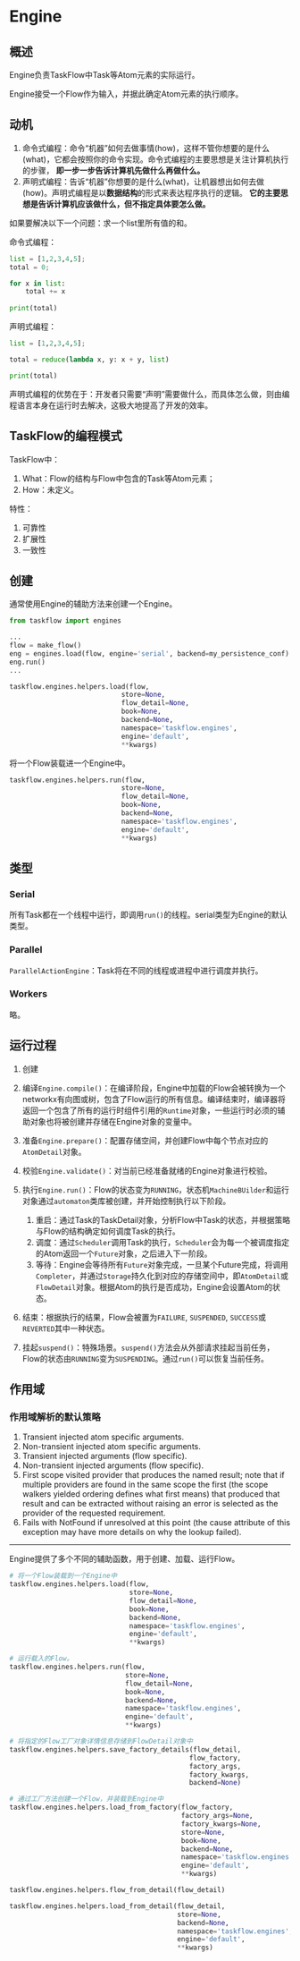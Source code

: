 # Engine

## 概述

Engine负责TaskFlow中Task等Atom元素的实际运行。

Engine接受一个Flow作为输入，并据此确定Atom元素的执行顺序。

## 动机

1. 命令式编程：命令“机器”如何去做事情(how)，这样不管你想要的是什么(what)，它都会按照你的命令实现。命令式编程的主要思想是关注计算机执行的步骤， **即一步一步告诉计算机先做什么再做什么。**
2. 声明式编程：告诉“机器”你想要的是什么(what)，让机器想出如何去做(how)。声明式编程是以**数据结构**的形式来表达程序执行的逻辑。 **它的主要思想是告诉计算机应该做什么，但不指定具体要怎么做。**

如果要解决以下一个问题：求一个list里所有值的和。

命令式编程：

```python
list = [1,2,3,4,5];
total = 0;

for x in list:
	total += x
	
print(total)
```

声明式编程：

```python
list = [1,2,3,4,5];

total = reduce(lambda x, y: x + y, list)

print(total)
```

声明式编程的优势在于：开发者只需要“声明”需要做什么，而具体怎么做，则由编程语言本身在运行时去解决，这极大地提高了开发的效率。

## TaskFlow的编程模式

TaskFlow中：

1. What：Flow的结构与Flow中包含的Task等Atom元素；
2. How：未定义。

特性：

1. 可靠性
2. 扩展性
3. 一致性

## 创建

通常使用Engine的辅助方法来创建一个Engine。

```python
from taskflow import engines

...
flow = make_flow()
eng = engines.load(flow, engine='serial', backend=my_persistence_conf)
eng.run()
...
```

```python
taskflow.engines.helpers.load(flow, 
							store=None, 
							flow_detail=None, 
							book=None, 
							backend=None, 
							namespace='taskflow.engines', 
							engine='default', 
							**kwargs)
```

将一个Flow装载进一个Engine中。



```python
taskflow.engines.helpers.run(flow, 
							store=None, 
							flow_detail=None, 
							book=None, 
							backend=None, 
							namespace='taskflow.engines', 
							engine='default', 
							**kwargs)
```



## 类型

### Serial

所有Task都在一个线程中运行，即调用`run()`的线程。serial类型为Engine的默认类型。

### Parallel

`ParallelActionEngine`：Task将在不同的线程或进程中进行调度并执行。

### Workers

略。



## 运行过程

1. 创建

2. 编译`Engine.compile()`：在编译阶段，Engine中加载的Flow会被转换为一个networkx有向图或树，包含了Flow运行的所有信息。编译结束时，编译器将返回一个包含了所有的运行时组件引用的`Runtime`对象，一些运行时必须的辅助对象也将被创建并存储在Engine对象的变量中。

3. 准备`Engine.prepare()`：配置存储空间，并创建Flow中每个节点对应的`AtomDetail`对象。

4. 校验`Engine.validate()`：对当前已经准备就绪的Engine对象进行校验。

5. 执行`Engine.run()`：Flow的状态变为`RUNNING`，状态机`MachineBUilder`和运行对象通过`automaton`类库被创建，并开始控制执行以下阶段。
   1. 重启：通过Task的TaskDetail对象，分析Flow中Task的状态，并根据策略与Flow的结构确定如何调度Task的执行。
   2. 调度：通过`Scheduler`调用Task的执行，`Scheduler`会为每一个被调度指定的Atom返回一个`Future`对象，之后进入下一阶段。
   3. 等待：Engine会等待所有`Future`对象完成，一旦某个Future完成，将调用`Completer`，并通过`Storage`持久化到对应的存储空间中，即`AtomDetail`或`FlowDetail`对象。根据Atom的执行是否成功，Engine会设置Atom的状态。
6. 结束：根据执行的结果，Flow会被置为`FAILURE`, `SUSPENDED`, `SUCCESS`或 `REVERTED`其中一种状态。
7. 挂起`suspend()`：特殊场景。`suspend()`方法会从外部请求挂起当前任务，Flow的状态由`RUNNING`变为`SUSPENDING`。通过`run()`可以恢复当前任务。



## 作用域

### 作用域解析的默认策略

1. Transient injected atom specific arguments.
2. Non-transient injected atom specific arguments.
3. Transient injected arguments (flow specific).
4. Non-transient injected arguments (flow specific).
5. First scope visited provider that produces the named result; note that if multiple providers are found in the same scope the first (the scope walkers yielded ordering defines what first means) that produced that result and can be extracted without raising an error is selected as the provider of the requested requirement.
6. Fails with NotFound if unresolved at this point (the cause attribute of this exception may have more details on why the lookup failed).



---

Engine提供了多个不同的辅助函数，用于创建、加载、运行Flow。

```python
# 将一个Flow装载到一个Engine中
taskflow.engines.helpers.load(flow, 
                              store=None, 
                              flow_detail=None, 
                              book=None, 
                              backend=None, 
                              namespace='taskflow.engines', 
                              engine='default', 
                              **kwargs)

# 运行载入的Flow。
taskflow.engines.helpers.run(flow, 
                             store=None, 
                             flow_detail=None, 
                             book=None, 
                             backend=None, 
                             namespace='taskflow.engines', 
                             engine='default', 
                             **kwargs)

# 将指定的Flow工厂对象详情信息存储到FlowDetail对象中
taskflow.engines.helpers.save_factory_details(flow_detail, 
                                             flow_factory, 
                                             factory_args, 
                                             factory_kwargs, 
                                             backend=None)

# 通过工厂方法创建一个Flow，并装载到Engine中
taskflow.engines.helpers.load_from_factory(flow_factory, 
                                           factory_args=None, 
                                           factory_kwargs=None, 
                                           store=None, 
                                           book=None, 
                                           backend=None, 
                                           namespace='taskflow.engines',
                                           engine='default', 
                                           **kwargs)

taskflow.engines.helpers.flow_from_detail(flow_detail)

taskflow.engines.helpers.load_from_detail(flow_detail, 
                                          store=None, 
                                          backend=None, 
                                          namespace='taskflow.engines', 
                                          engine='default', 
                                          **kwargs)
```

